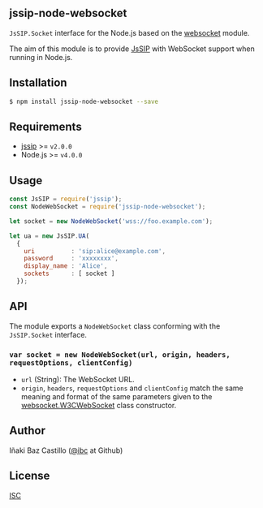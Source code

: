 ## jssip-node-websocket

`JsSIP.Socket` interface for the Node.js based on the [websocket](https://www.npmjs.com/package/websocket) module.

The aim of this module is to provide [JsSIP](http://jssip.net) with WebSocket support when running in Node.js.


## Installation

```bash
$ npm install jssip-node-websocket --save
```


## Requirements

* [jssip](http://jssip.net) >= `v2.0.0`
* Node.js >= `v4.0.0`


## Usage

```javascript
const JsSIP = require('jssip');
const NodeWebSocket = require('jssip-node-websocket');

let socket = new NodeWebSocket('wss://foo.example.com');

let ua = new JsSIP.UA(
  {
    uri          : 'sip:alice@example.com',
    password     : 'xxxxxxxx',
    display_name : 'Alice',
    sockets      : [ socket ]
  });
```


## API

The module exports a `NodeWebSocket` class conforming with the `JsSIP.Socket` interface.


### `var socket = new NodeWebSocket(url, origin, headers, requestOptions, clientConfig)`

* `url` (String): The WebSocket URL.
* `origin`, `headers`, `requestOptions` and `clientConfig` match the same meaning and format of the same parameters given to the [websocket.W3CWebSocket](https://github.com/theturtle32/WebSocket-Node/blob/08fc659153f9f77744b97e5db307278a580c105c/docs/W3CWebSocket.md) class constructor.


## Author

Iñaki Baz Castillo ([@ibc](https://github.com/ibc/) at Github)


## License

[ISC](./LICENSE)
